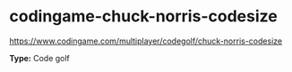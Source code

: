 # codingame-chuck-norris-codesize

https://www.codingame.com/multiplayer/codegolf/chuck-norris-codesize

**Type:** Code golf
